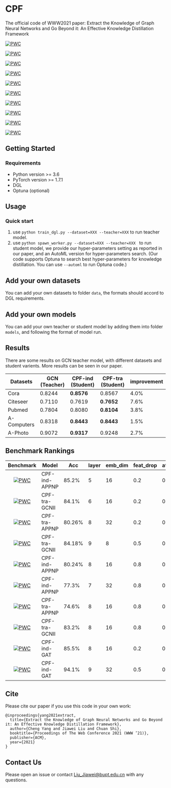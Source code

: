 # CPF

The official code of WWW2021 paper: Extract the Knowledge of Graph Neural Networks and Go Beyond it: An Effective Knowledge Distillation Framework

[![PWC](https://img.shields.io/endpoint.svg?url=https://paperswithcode.com/badge/extract-the-knowledge-of-graph-neural/node-classification-on-cora-with-public-split)](https://paperswithcode.com/sota/node-classification-on-cora-with-public-split?p=extract-the-knowledge-of-graph-neural)

[![PWC](https://img.shields.io/endpoint.svg?url=https://paperswithcode.com/badge/extract-the-knowledge-of-graph-neural/node-classification-on-cora-fixed-10-node-per)](https://paperswithcode.com/sota/node-classification-on-cora-fixed-10-node-per)

[![PWC](https://img.shields.io/endpoint.svg?url=https://paperswithcode.com/badge/extract-the-knowledge-of-graph-neural/node-classification-on-cora-fixed-5-node-per)](https://paperswithcode.com/sota/node-classification-on-cora-fixed-5-node-per)

[![PWC](https://img.shields.io/endpoint.svg?url=https://paperswithcode.com/badge/extract-the-knowledge-of-graph-neural/node-classification-on-cora-3)](https://paperswithcode.com/sota/node-classification-on-cora-3)

[![PWC](https://img.shields.io/endpoint.svg?url=https://paperswithcode.com/badge/extract-the-knowledge-of-graph-neural/node-classification-on-cora-1)](https://paperswithcode.com/sota/node-classification-on-cora-1)

[![PWC](https://img.shields.io/endpoint.svg?url=https://paperswithcode.com/badge/extract-the-knowledge-of-graph-neural/node-classification-on-cora-05)](https://paperswithcode.com/sota/node-classification-on-cora-05)

[![PWC](https://img.shields.io/endpoint.svg?url=https://paperswithcode.com/badge/extract-the-knowledge-of-graph-neural/node-classification-on-citeseer-with-public)](https://paperswithcode.com/sota/node-classification-on-citeseer-with-public?p=extract-the-knowledge-of-graph-neural)

[![PWC](https://img.shields.io/endpoint.svg?url=https://paperswithcode.com/badge/extract-the-knowledge-of-graph-neural/node-classification-on-pubmed-with-public)](https://paperswithcode.com/sota/node-classification-on-pubmed-with-public?p=extract-the-knowledge-of-graph-neural)

[![PWC](https://img.shields.io/endpoint.svg?url=https://paperswithcode.com/badge/extract-the-knowledge-of-graph-neural/node-classification-on-amz-computers)](https://paperswithcode.com/sota/node-classification-on-amz-computers?p=extract-the-knowledge-of-graph-neural)

[![PWC](https://img.shields.io/endpoint.svg?url=https://paperswithcode.com/badge/extract-the-knowledge-of-graph-neural/node-classification-on-amz-photo)](https://paperswithcode.com/sota/node-classification-on-amz-photo?p=extract-the-knowledge-of-graph-neural)

## Getting Started

### Requirements

- Python version >= 3.6
- PyTorch version >= 1.7.1
- DGL
- Optuna (optional)

## Usage

### Quick start

1. use `python train_dgl.py --dataset=XXX --teacher=XXX`  to run teacher model.
2. use `python spawn_worker.py --dataset=XXX --teacher=XXX ` to run student model, we provide our hyper-parameters setting as reported in our paper, and an AutoML version for hyper-parameters search. (Our code supports Optuna to search best hyper-parameters for knowledge distillation. You can use `--automl`  to run Optuna code.)

## Add your own datasets

You can add your own datasets to folder `data`, the formats should accord to DGL requirements.

## Add your own models

You can add your own teacher or student model by adding them into folder `models`, and following the format of model run.

## Results

There are some results on GCN teacher model, with different datasets and student varients. More results can be seen in our paper.

| Datasets    | GCN (Teacher) | CPF-ind (Student) | CPF-tra (Student) | improvement |
| ----------- | ------------- | ----------------- | ----------------- | ----------- |
| Cora        | 0.8244        | **0.8576**        | 0.8567            | 4.0%        |
| Citeseer    | 0.7110        | 0.7619            | **0.7652**        | 7.6%        |
| Pubmed      | 0.7804        | 0.8080            | **0.8104**        | 3.8%        |
| A-Computers | 0.8318        | **0.8443**        | **0.8443**        | 1.5%        |
| A-Photo     | 0.9072        | **0.9317**        | 0.9248            | 2.7%        |

## Benchmark Rankings

|                          Benchmark                           | Model         | Acc    | layer | emb_dim | feat_drop | attn_drop | lr   | wd   |
| :----------------------------------------------------------: | ------------- | ------ | ----- | ------- | --------- | --------- | ---- | ---- |
| [![PWC](https://img.shields.io/endpoint.svg?url=https://paperswithcode.com/badge/extract-the-knowledge-of-graph-neural/node-classification-on-cora-with-public-split)](https://paperswithcode.com/sota/node-classification-on-cora-with-public-split?p=extract-the-knowledge-of-graph-neural) | CPF-ind-APPNP | 85.2%  | 5     | 16      | 0.2       | 0.8       | 1e-3 | 5e-4 |
| [![PWC](https://img.shields.io/endpoint.svg?url=https://paperswithcode.com/badge/extract-the-knowledge-of-graph-neural/node-classification-on-cora-fixed-10-node-per)](https://paperswithcode.com/sota/node-classification-on-cora-fixed-10-node-per) | CPF-tra-GCNII | 84.1%  | 6     | 16      | 0.2       | 0.5       | 5e-3 | 1e-2 |
| [![PWC](https://img.shields.io/endpoint.svg?url=https://paperswithcode.com/badge/extract-the-knowledge-of-graph-neural/node-classification-on-cora-fixed-5-node-per)](https://paperswithcode.com/sota/node-classification-on-cora-fixed-5-node-per) | CPF-tra-APPNP | 80.26% | 8     | 32      | 0.2       | 0.2       | 5e-3 | 5e-4 |
| [![PWC](https://img.shields.io/endpoint.svg?url=https://paperswithcode.com/badge/extract-the-knowledge-of-graph-neural/node-classification-on-cora-3)](https://paperswithcode.com/sota/node-classification-on-cora-3) | CPF-tra-GCNII | 84.18% | 9     | 8       | 0.5       | 0.8       | 5e-3 | 1e-2 |
| [![PWC](https://img.shields.io/endpoint.svg?url=https://paperswithcode.com/badge/extract-the-knowledge-of-graph-neural/node-classification-on-cora-1)](https://paperswithcode.com/sota/node-classification-on-cora-1) | CPF-ind-APPNP | 80.24% | 8     | 16      | 0.8       | 0.2       | 5e-3 | 1e-2 |
| [![PWC](https://img.shields.io/endpoint.svg?url=https://paperswithcode.com/badge/extract-the-knowledge-of-graph-neural/node-classification-on-cora-05)](https://paperswithcode.com/sota/node-classification-on-cora-05) | CPF-ind-APPNP | 77.3%  | 7     | 32      | 0.8       | 0.2       | 1e-3 | 1e-3 |
| [![PWC](https://img.shields.io/endpoint.svg?url=https://paperswithcode.com/badge/extract-the-knowledge-of-graph-neural/node-classification-on-citeseer-with-public)](https://paperswithcode.com/sota/node-classification-on-citeseer-with-public?p=extract-the-knowledge-of-graph-neural) | CPF-tra-APPNP | 74.6%  | 8     | 16      | 0.8       | 0.5       | 1e-3 | 1e-2 |
| [![PWC](https://img.shields.io/endpoint.svg?url=https://paperswithcode.com/badge/extract-the-knowledge-of-graph-neural/node-classification-on-pubmed-with-public)](https://paperswithcode.com/sota/node-classification-on-pubmed-with-public?p=extract-the-knowledge-of-graph-neural) | CPF-tra-GCNII | 83.2%  | 8     | 16      | 0.8       | 0.8       | 1e-2 | 5e-4 |
| [![PWC](https://img.shields.io/endpoint.svg?url=https://paperswithcode.com/badge/extract-the-knowledge-of-graph-neural/node-classification-on-amz-computers)](https://paperswithcode.com/sota/node-classification-on-amz-computers?p=extract-the-knowledge-of-graph-neural) | CPF-ind-GAT   | 85.5%  | 8     | 16      | 0.2       | 0.5       | 1e-3 | 1e-2 |
| [![PWC](https://img.shields.io/endpoint.svg?url=https://paperswithcode.com/badge/extract-the-knowledge-of-graph-neural/node-classification-on-amz-photo)](https://paperswithcode.com/sota/node-classification-on-amz-photo?p=extract-the-knowledge-of-graph-neural) | CPF-ind-GAT   | 94.1%  | 9     | 32      | 0.5       | 0.5       | 1e-2 | 1e-2 |
## Cite

Please cite our paper if you use this code in your own work:

```
@inproceedings{yang2021extract,
  title={Extract the Knowledge of Graph Neural Networks and Go Beyond it: An Effective Knowledge Distillation Framework},
  author={Cheng Yang and Jiawei Liu and Chuan Shi},
  booktitle={Proceedings of The Web Conference 2021 (WWW ’21)},
  publisher={ACM},
  year={2021}
}
```

## Contact Us

Please open an issue or contact Liu_Jiawei@bupt.edu.cn with any questions.
